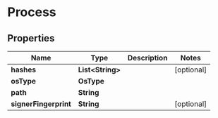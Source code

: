 

# Process


## Properties

| Name | Type | Description | Notes |
|------------ | ------------- | ------------- | -------------|
|**hashes** | **List&lt;String&gt;** |  |  [optional] |
|**osType** | **OsType** |  |  |
|**path** | **String** |  |  |
|**signerFingerprint** | **String** |  |  [optional] |



